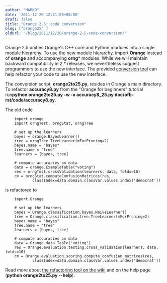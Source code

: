 ```yaml
---
author: "MARKO"
date: '2011-12-20 12:21:00+00:00'
draft: false
title: "Orange 2.5: code conversion"
blog: ["orange25" ]
oldUrl: "/blog/2011/12/20/orange-2-5-code-conversion/"
---
```


Orange 2.5 unifies Orange's C++ core and Python modules into a single module hierarchy. To use the new module hierarchy, import **Orange** instead of **orange** and accompanying **orng*** modules. While we will maintain backward compatibility in 2.* releases, we nevertheless suggest programmers to use the new interface. The provided [conversion tool](http://orange.biolab.si/trac/intertrac/wiki%3AOrange25/RefactoringTool) can help refactor your code to use the new interface.

The conversion script, **orange2to25.py**, resides in Orange's main directory. To refactor **accuracy8.py** from the "Orange for beginners" tutorial run**python orange2to25.py -w -o accuracy8_25.py doc/ofb-rst/code/accuracy8.py**.

The old code

```
    import orange
    import orngTest, orngStat, orngTree

    # set up the learners
    bayes = orange.BayesLearner()
    tree = orngTree.TreeLearner(mForPruning=2)
    bayes.name = "bayes"
    tree.name = "tree"
    learners = [bayes, tree]

    # compute accuracies on data
    data = orange.ExampleTable("voting")
    res = orngTest.crossValidation(learners, data, folds=10)
    cm = orngStat.computeConfusionMatrices(res,
            classIndex=data.domain.classVar.values.index('democrat'))
```


is refactored to

```
    import Orange

    # set up the learners
    bayes = Orange.classification.bayes.NaiveLearner()
    tree = Orange.classification.tree.TreeLearner(mForPruning=2)
    bayes.name = "bayes"
    tree.name = "tree"
    learners = [bayes, tree]

    # compute accuracies on data
    data = Orange.data.Table("voting")
    res = Orange.evaluation.testing.cross_validation(learners, data, folds=10)
    cm = Orange.evaluation.scoring.compute_confusion_matrices(res,
            classIndex=data.domain.classVar.values.index('democrat'))
```




Read more about [the refactoring tool on the wiki](http://orange.biolab.si/trac/intertrac/wiki%3AOrange25/RefactoringTool) and on the help page (**python orange2to25.py --help**).
